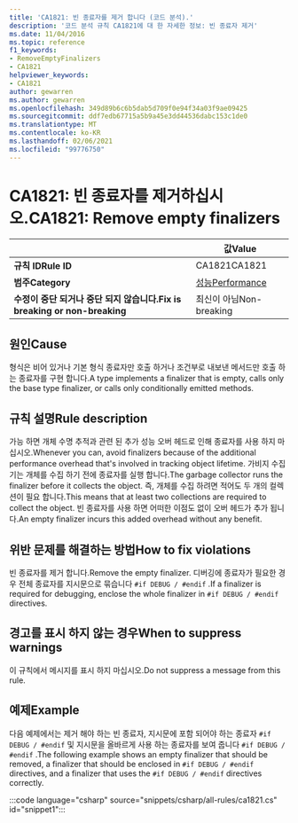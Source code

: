 ```yaml
---
title: 'CA1821: 빈 종료자를 제거 합니다 (코드 분석).'
description: '코드 분석 규칙 CA1821에 대 한 자세한 정보: 빈 종료자 제거'
ms.date: 11/04/2016
ms.topic: reference
f1_keywords:
- RemoveEmptyFinalizers
- CA1821
helpviewer_keywords:
- CA1821
author: gewarren
ms.author: gewarren
ms.openlocfilehash: 349d89b6c6b5dab5d709f0e94f34a03f9ae09425
ms.sourcegitcommit: ddf7edb67715a5b9a45e3dd44536dabc153c1de0
ms.translationtype: MT
ms.contentlocale: ko-KR
ms.lasthandoff: 02/06/2021
ms.locfileid: "99776750"
---
```

# <a name="ca1821-remove-empty-finalizers"></a><span data-ttu-id="4c656-103">CA1821: 빈 종료자를 제거하십시오.</span><span class="sxs-lookup"><span data-stu-id="4c656-103">CA1821: Remove empty finalizers</span></span>

| | <span data-ttu-id="4c656-104">값</span><span class="sxs-lookup"><span data-stu-id="4c656-104">Value</span></span> |
|-|-|
| <span data-ttu-id="4c656-105">**규칙 ID**</span><span class="sxs-lookup"><span data-stu-id="4c656-105">**Rule ID**</span></span> |<span data-ttu-id="4c656-106">CA1821</span><span class="sxs-lookup"><span data-stu-id="4c656-106">CA1821</span></span>|
| <span data-ttu-id="4c656-107">**범주**</span><span class="sxs-lookup"><span data-stu-id="4c656-107">**Category**</span></span> |[<span data-ttu-id="4c656-108">성능</span><span class="sxs-lookup"><span data-stu-id="4c656-108">Performance</span></span>](performance-warnings.md)|
| <span data-ttu-id="4c656-109">**수정이 중단 되거나 중단 되지 않습니다.**</span><span class="sxs-lookup"><span data-stu-id="4c656-109">**Fix is breaking or non-breaking**</span></span> |<span data-ttu-id="4c656-110">최신이 아님</span><span class="sxs-lookup"><span data-stu-id="4c656-110">Non-breaking</span></span>|

## <a name="cause"></a><span data-ttu-id="4c656-111">원인</span><span class="sxs-lookup"><span data-stu-id="4c656-111">Cause</span></span>

<span data-ttu-id="4c656-112">형식은 비어 있거나 기본 형식 종료자만 호출 하거나 조건부로 내보낸 메서드만 호출 하는 종료자를 구현 합니다.</span><span class="sxs-lookup"><span data-stu-id="4c656-112">A type implements a finalizer that is empty, calls only the base type finalizer, or calls only conditionally emitted methods.</span></span>

## <a name="rule-description"></a><span data-ttu-id="4c656-113">규칙 설명</span><span class="sxs-lookup"><span data-stu-id="4c656-113">Rule description</span></span>

<span data-ttu-id="4c656-114">가능 하면 개체 수명 추적과 관련 된 추가 성능 오버 헤드로 인해 종료자를 사용 하지 마십시오.</span><span class="sxs-lookup"><span data-stu-id="4c656-114">Whenever you can, avoid finalizers because of the additional performance overhead that's involved in tracking object lifetime.</span></span> <span data-ttu-id="4c656-115">가비지 수집기는 개체를 수집 하기 전에 종료자를 실행 합니다.</span><span class="sxs-lookup"><span data-stu-id="4c656-115">The garbage collector runs the finalizer before it collects the object.</span></span> <span data-ttu-id="4c656-116">즉, 개체를 수집 하려면 적어도 두 개의 컬렉션이 필요 합니다.</span><span class="sxs-lookup"><span data-stu-id="4c656-116">This means that at least two collections are required to collect the object.</span></span> <span data-ttu-id="4c656-117">빈 종료자를 사용 하면 어떠한 이점도 없이 오버 헤드가 추가 됩니다.</span><span class="sxs-lookup"><span data-stu-id="4c656-117">An empty finalizer incurs this added overhead without any benefit.</span></span>

## <a name="how-to-fix-violations"></a><span data-ttu-id="4c656-118">위반 문제를 해결하는 방법</span><span class="sxs-lookup"><span data-stu-id="4c656-118">How to fix violations</span></span>

<span data-ttu-id="4c656-119">빈 종료자를 제거 합니다.</span><span class="sxs-lookup"><span data-stu-id="4c656-119">Remove the empty finalizer.</span></span> <span data-ttu-id="4c656-120">디버깅에 종료자가 필요한 경우 전체 종료자를 지시문으로 묶습니다 `#if DEBUG / #endif` .</span><span class="sxs-lookup"><span data-stu-id="4c656-120">If a finalizer is required for debugging, enclose the whole finalizer in `#if DEBUG / #endif` directives.</span></span>

## <a name="when-to-suppress-warnings"></a><span data-ttu-id="4c656-121">경고를 표시 하지 않는 경우</span><span class="sxs-lookup"><span data-stu-id="4c656-121">When to suppress warnings</span></span>

<span data-ttu-id="4c656-122">이 규칙에서 메시지를 표시 하지 마십시오.</span><span class="sxs-lookup"><span data-stu-id="4c656-122">Do not suppress a message from this rule.</span></span>

## <a name="example"></a><span data-ttu-id="4c656-123">예제</span><span class="sxs-lookup"><span data-stu-id="4c656-123">Example</span></span>

<span data-ttu-id="4c656-124">다음 예제에서는 제거 해야 하는 빈 종료자, 지시문에 포함 되어야 하는 종료자 `#if DEBUG / #endif` 및 지시문을 올바르게 사용 하는 종료자를 보여 줍니다 `#if DEBUG / #endif` .</span><span class="sxs-lookup"><span data-stu-id="4c656-124">The following example shows an empty finalizer that should be removed, a finalizer that should be enclosed in `#if DEBUG / #endif` directives, and a finalizer that uses the `#if DEBUG / #endif` directives correctly.</span></span>

:::code language="csharp" source="snippets/csharp/all-rules/ca1821.cs" id="snippet1":::
